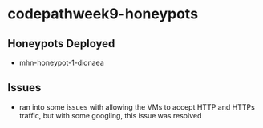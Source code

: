 # codepathweek9-honeypots

## Honeypots Deployed
- mhn-honeypot-1-dionaea

## Issues
- ran into some issues with allowing the VMs to accept HTTP and HTTPs traffic, but with some googling, this issue was resolved

